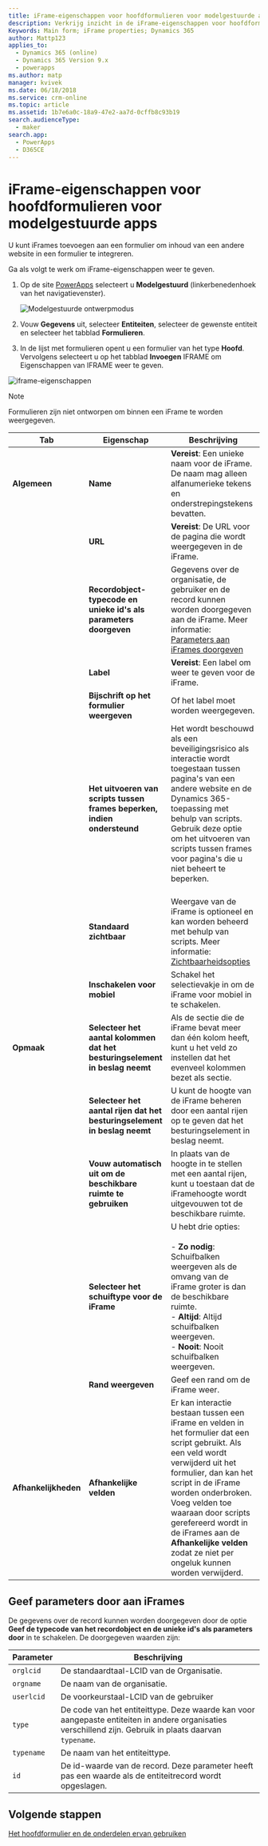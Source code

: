 ```yaml
---
title: iFrame-eigenschappen voor hoofdformulieren voor modelgestuurde apps in PowerApps | MicrosoftDocs
description: Verkrijg inzicht in de iFrame-eigenschappen voor hoofdformulieren
Keywords: Main form; iFrame properties; Dynamics 365
author: Mattp123
applies_to:
  - Dynamics 365 (online)
  - Dynamics 365 Version 9.x
  - powerapps
ms.author: matp
manager: kvivek
ms.date: 06/18/2018
ms.service: crm-online
ms.topic: article
ms.assetid: 1b7e6a0c-18a9-47e2-aa7d-0cffb8c93b19
search.audienceType:
  - maker
search.app:
  - PowerApps
  - D365CE
---
```

# <a name="iframe-properties-for-model-driven-app-main-forms"></a>iFrame-eigenschappen voor hoofdformulieren voor modelgestuurde apps

U kunt iFrames toevoegen aan een formulier om inhoud van een andere website in een formulier te integreren. 

Ga als volgt te werk om iFrame-eigenschappen weer te geven.

1.  Op de site [PowerApps](https://web.powerapps.com/?utm_source=padocs&utm_medium=linkinadoc&utm_campaign=referralsfromdoc) selecteert u **Modelgestuurd** (linkerbenedenhoek van het navigatievenster).  

    ![Modelgestuurde ontwerpmodus](../model-driven-apps/media/model-driven-switch.png)

2.  Vouw **Gegevens** uit, selecteer **Entiteiten**, selecteer de gewenste entiteit en selecteer het tabblad **Formulieren**. 

3. In de lijst met formulieren opent u een formulier van het type **Hoofd**. Vervolgens selecteert u op het tabblad **Invoegen** IFRAME om Eigenschappen van IFRAME weer te geven.

![iframe-eigenschappen](media/iframe-properties.png)


> [!NOTE]
> Formulieren zijn niet ontworpen om binnen een iFrame te worden weergegeven.  
  
|Tab|Eigenschap|Beschrijving|  
|---------|--------------|-----------------|  
|**Algemeen**|**Name**|**Vereist**: Een unieke naam voor de iFrame. De naam mag alleen alfanumerieke tekens en onderstrepingstekens bevatten.|  
||**URL**|**Vereist**: De URL voor de pagina die wordt weergegeven in de iFrame.|  
||**Recordobject-typecode en unieke id's als parameters doorgeven**|Gegevens over de organisatie, de gebruiker en de record kunnen worden doorgegeven aan de iFrame. Meer informatie: [Parameters aan iFrames doorgeven](iframe-properties-legacy.md#BKMK_PassParametersToIFRAMEs)|  
||**Label**|**Vereist**: Een label om weer te geven voor de iFrame.|  
||**Bijschrift op het formulier weergeven**|Of het label moet worden weergegeven.|  
||**Het uitvoeren van scripts tussen frames beperken, indien ondersteund**|Het wordt beschouwd als een beveiligingsrisico als interactie wordt toegestaan tussen pagina's van een andere website en de Dynamics 365-toepassing met behulp van scripts. Gebruik deze optie om het uitvoeren van scripts tussen frames voor pagina's die u niet beheert te beperken.<br /><br />|  
||**Standaard zichtbaar**|Weergave van de iFrame is optioneel en kan worden beheerd met behulp van scripts. Meer informatie: [Zichtbaarheidsopties](visibility-options-legacy.md)|
||**Inschakelen voor mobiel**|Schakel het selectievakje in om de iFrame voor mobiel in te schakelen.|  
|**Opmaak**|**Selecteer het aantal kolommen dat het besturingselement in beslag neemt**|Als de sectie die de iFrame bevat meer dan één kolom heeft, kunt u het veld zo instellen dat het evenveel kolommen bezet als sectie.|  
||**Selecteer het aantal rijen dat het besturingselement in beslag neemt**|U kunt de hoogte van de iFrame beheren door een aantal rijen op te geven dat het besturingselement in beslag neemt.|  
||**Vouw automatisch uit om de beschikbare ruimte te gebruiken**|In plaats van de hoogte in te stellen met een aantal rijen, kunt u toestaan dat de iFramehoogte wordt uitgevouwen tot de beschikbare ruimte.|  
||**Selecteer het schuiftype voor de iFrame**|U hebt drie opties:<br /><br /> - **Zo nodig**: Schuifbalken weergeven als de omvang van de iFrame groter is dan de beschikbare ruimte.<br />- **Altijd**: Altijd schuifbalken weergeven.<br />- **Nooit**: Nooit schuifbalken weergeven.|  
||**Rand weergeven**|Geef een rand om de iFrame weer.|  
|**Afhankelijkheden**|**Afhankelijke velden**|Er kan interactie bestaan tussen een iFrame en velden in het formulier dat een script gebruikt. Als een veld wordt verwijderd uit het formulier, dan kan het script in de iFrame worden onderbroken. Voeg velden toe waaraan door scripts gerefereerd wordt in de iFrames aan de **Afhankelijke velden** zodat ze niet per ongeluk kunnen worden verwijderd.|  
  
## <a name="pass-parameters-to-iframes"></a>Geef parameters door aan iFrames  
 De gegevens over de record kunnen worden doorgegeven door de optie **Geef de typecode van het recordobject en de unieke id's als parameters door** in te schakelen. De doorgegeven waarden zijn:  
  
|Parameter|Beschrijving|  
|---------------|-----------------|  
|`orglcid`|De standaardtaal-LCID van de Organisatie.|  
|`orgname`|De naam van de organisatie.|  
|`userlcid`|De voorkeurstaal-LCID van de gebruiker|  
|`type`|De code van het entiteittype. Deze waarde kan voor aangepaste entiteiten in andere organisaties verschillend zijn. Gebruik in plaats daarvan `typename`.|  
|`typename`|De naam van het entiteittype.|  
|`id`|De id-waarde van de record. Deze parameter heeft pas een waarde als de entiteitrecord wordt opgeslagen.|  

## <a name="next-steps"></a>Volgende stappen

[Het hoofdformulier en de onderdelen ervan gebruiken](use-main-form-and-components.md)
